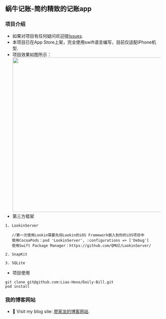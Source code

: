 ## 蜗牛记账-简约精致的记账app

### 项目介绍

- 如果对项目有任何疑问欢迎提[Issues](https://github.com/Liao-Hexo/Daily-Bill/issues).
- 本项目已在App Store上架，完全使用swift语言编写，目前仅适配iPhone机型.
- 项目效果如图所示：
  <img src="https://tva1.sinaimg.cn/large/e6c9d24ely1h64z53tfhkj215m0u0mzs.jpg" width="500px"/>
- 第三方框架
```
1. LookinServer

   //第一次使用Lookin需要先将Lookin的iOS Framework嵌入到你的iOS项目中
   使用CocoaPods：pod 'LookinServer', :configurations => ['Debug']
   使用Swift Package Manager：https://github.com/QMUI/LookinServer/

2. SnapKit

3. SQLite
```
- 项目使用
```
git clone git@github.com:Liao-Hexo/Daily-Bill.git
pod install
```

### 我的博客网站

- 🐳 Visit my blog site: <a href="https://liao-hexo.github.io">廖家龙的博客网站</a>.
